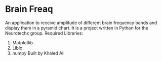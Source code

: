# Brain Freaq
An application to receive amplitude of different brain frequency bands and display them in a pyramid chart. It is a project written in Python for the Neurotechx group.
Required Libraries:
1) Matplotlib 
2) Liblo
3) numpy
Built by Khaled Ali
